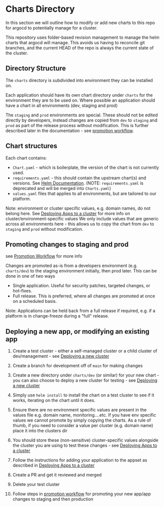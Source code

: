 # Charts Directory

In this section we will outline how to modify or add new charts to this repo for argocd to potentially manage for a cluster.

This repository uses folder-based revision management to manage the helm charts that argocd will manage. This avoids
us having to reconcile git branches, and the current HEAD of the repo is always the current state of the cluster.

## Directory Structure
The `charts` directory is subdivided into environment they can be installed on. 

Each application should have its own chart directory under `charts` for the environment they are to be used on. 
Where possible an application should have a chart in all environments (dev, staging and prod)

The `staging` and `prod` environments are special. These should not be edited directly by developers, instead changes are
copied from `dev` to `staging` and `prod` as part of the release process without modification. This is further described later in the documentation - see [promotion workflow](promotion.md).

## Chart structures
Each chart contains:

- `Chart.yaml` - which is boilerplate, the version of the chart is not currently used.
- `requirements.yaml` - this should contain the upstream chart(s) and versions. See [Helm Documentation](https://v2.helm.sh/docs/developing_charts/#managing-dependencies-with-requirements-yaml). (NOTE: `requirements.yaml` is deprecated and will be merged into `Charts.yaml`)
- `values.yaml` files that applies to all environments, but are tailored to our platform.

Note: environment or cluster specific values, e.g. domain names, do not belong here. See [Deploying Apps to a cluster](deploying-apps.md) for more info on cluster/environment-specific values
We only include values that are generic across all environments here - this allows us to copy the chart from `dev` to `staging` and `prod` without modification.

## Promoting changes to staging and prod

see [Promotion Workflow](promotion.md) for more info

Changes are promoted as-is from a developers environment (e.g. `charts/dev`) to the staging environment initially, then prod later.
This can be done in one of two ways

- Single application. Useful for security patches, targeted changes, or hot-fixes.
- Full release. This is preferred, where all changes are promoted at once on a scheduled basis.

Note: Applications can be held back from a full release if required, e.g. if a platform is in change-freeze during a "full" release.

## Deploying a new app, or modifying an existing app

1. Create a test cluster - either a self-managed cluster or a child cluster of dev/management - see [Deploying a new cluster](clusters.md)

2. Create a branch for development off of `main` for making changes

3. Create a new directory under `charts/dev` (or similar) for your new chart - you can also choose to deploy a new cluster for testing - see [Deploying a new cluster](clusters.md)

4. Simply use `helm install` to install the chart on a test cluster to see if it works, iterating on the chart until it does.

5. Ensure there are no environment specific values are present in the values file e.g. domain name, monitoring....etc. If you have env specific values we cannot promote by simply copying the charts. As a rule of thumb, if you need to consider a value per cluster (e.g. domain name) place it into the clusters dir

6. You should store these (non-sensitive) cluster-specific values alongside the cluster you are using to test these changes - see [Deploying Apps to a cluster](deploying-apps.md)

7. Follow the instructions for adding your application to the appset as described in [Deploying Apps to a cluster](deploying-apps.md)

8. Create a PR and get it reviewed and merged

9. Delete your test cluster

10. Follow steps in [promotion workflow](promotion.md) for promoting your new app/app changes to staging and then production